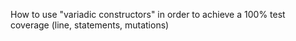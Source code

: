 How to use "variadic constructors" in order to achieve a 100% test coverage (line, statements, mutations)
